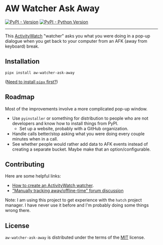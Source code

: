 # AW Watcher Ask Away

[![PyPI - Version](https://img.shields.io/pypi/v/aw-watcher-ask-away.svg)](https://pypi.org/project/aw-watcher-ask-away)
[![PyPI - Python Version](https://img.shields.io/pypi/pyversions/aw-watcher-ask-away.svg)](https://pypi.org/project/aw-watcher-ask-away)

---

This [ActivityWatch](https://activitywatch.net) "watcher" asks you what you were doing in a pop-up dialogue when you get back to your computer from an AFK (away from keyboard) break.

## Installation

```console
pipx install aw-watcher-ask-away
```

([Need to install `pipx` first?](https://pypa.github.io/pipx/installation/))

## Roadmap

Most of the improvements involve a more complicated pop-up window.

- Use `pyinstaller` or something for distribution to people who are not developers and know how to install things from PyPI.
  - Set up a website, probably with a GitHub organization.
- Handle calls better/stop asking what you were doing every couple minutes when in a call.
- See whether people would rather add data to AFK events instead of creating a separate bucket. Maybe make that an option/configurable.

## Contributing

Here are some helpful links:

- [How to create an ActivityWatch watcher](https://docs.activitywatch.net/en/latest/examples/writing-watchers.html).
- ["Manually tracking away/offline-time" forum discussion](https://forum.activitywatch.net/t/manually-tracking-away-offline-time/284)

Note: I am using this project to get experience with the `hatch` project manager.
I have never use it before and I'm probably doing some things wrong there.

## License

`aw-watcher-ask-away` is distributed under the terms of the [MIT](https://spdx.org/licenses/MIT.html) license.

